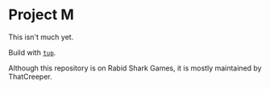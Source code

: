 # Project M

This isn't much yet.

Build with [`tup`](https://gittup.org/tup/).

Although this repository is on Rabid Shark Games, it is mostly maintained by
ThatCreeper.
